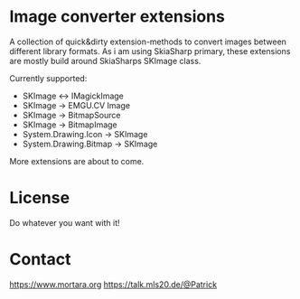 # Image converter extensions
 
A collection of quick&dirty extension-methods to convert images between different library formats. As i am using SkiaSharp primary, these extensions are mostly build around SkiaSharps SKImage class.

Currently supported:
 - SKImage <-> IMagickImage
 - SKImage -> EMGU.CV Image
 - SKImage -> BitmapSource
 - SKImage -> BitmapImage
 - System.Drawing.Icon -> SKImage
 - System.Drawing.Bitmap -> SKImage

More extensions are about to come.



# License

Do whatever you want with it!

# Contact

https://www.mortara.org
https://talk.mls20.de/@Patrick
